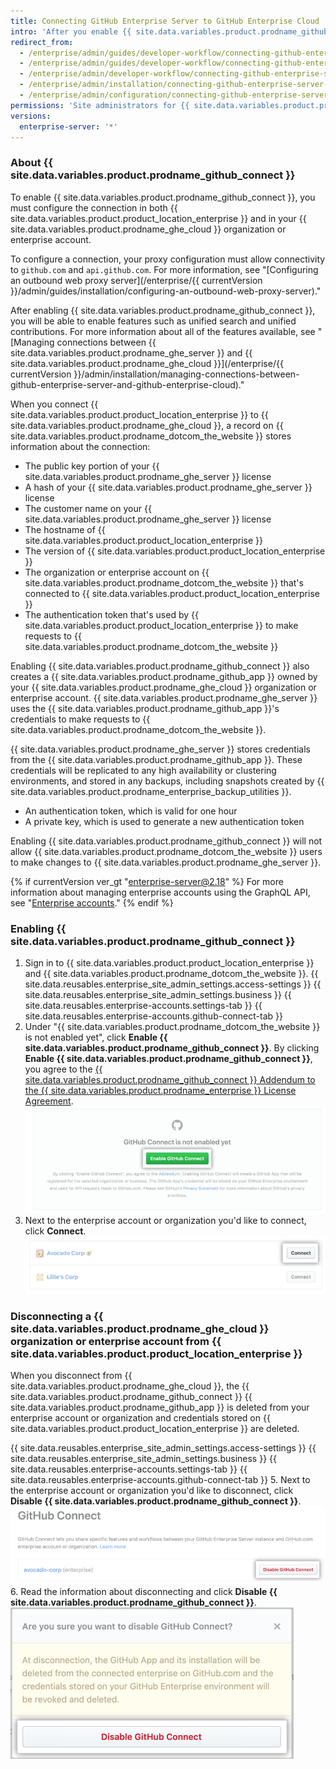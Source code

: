 ```yaml
---
title: Connecting GitHub Enterprise Server to GitHub Enterprise Cloud
intro: 'After you enable {{ site.data.variables.product.prodname_github_connect }}, you can share specific features and workflows between {{ site.data.variables.product.product_location_enterprise }} and {{ site.data.variables.product.prodname_ghe_cloud }}.'
redirect_from:
  - /enterprise/admin/guides/developer-workflow/connecting-github-enterprise-to-github-com/
  - /enterprise/admin/guides/developer-workflow/connecting-github-enterprise-server-to-github-com
  - /enterprise/admin/developer-workflow/connecting-github-enterprise-server-to-githubcom/
  - /enterprise/admin/installation/connecting-github-enterprise-server-to-github-enterprise-cloud
  - /enterprise/admin/configuration/connecting-github-enterprise-server-to-github-enterprise-cloud
permissions: 'Site administrators for {{ site.data.variables.product.prodname_ghe_server }} who are also owners of a {{ site.data.variables.product.prodname_ghe_cloud }} organization or enterprise account can enable {{ site.data.variables.product.prodname_github_connect }}.'
versions:
  enterprise-server: '*'
---
```


### About {{ site.data.variables.product.prodname_github_connect }}

To enable {{ site.data.variables.product.prodname_github_connect }}, you must configure the connection in both {{ site.data.variables.product.product_location_enterprise }} and in your {{ site.data.variables.product.prodname_ghe_cloud }} organization or enterprise account.

To configure a connection, your proxy configuration must allow connectivity to `github.com` and `api.github.com`. For more information, see "[Configuring an outbound web proxy server](/enterprise/{{ currentVersion }}/admin/guides/installation/configuring-an-outbound-web-proxy-server)."

After enabling {{ site.data.variables.product.prodname_github_connect }}, you will be able to enable features such as unified search and unified contributions. For more information about all of the features available, see "[Managing connections between {{ site.data.variables.product.prodname_ghe_server }} and {{ site.data.variables.product.prodname_ghe_cloud }}](/enterprise/{{ currentVersion }}/admin/installation/managing-connections-between-github-enterprise-server-and-github-enterprise-cloud)."

When you connect {{ site.data.variables.product.product_location_enterprise }} to {{ site.data.variables.product.prodname_ghe_cloud }}, a record on {{ site.data.variables.product.prodname_dotcom_the_website }} stores information about the connection:
- The public key portion of your {{ site.data.variables.product.prodname_ghe_server }} license
- A hash of your {{ site.data.variables.product.prodname_ghe_server }} license
- The customer name on your {{ site.data.variables.product.prodname_ghe_server }} license
- The hostname of {{ site.data.variables.product.product_location_enterprise }}
- The version of {{ site.data.variables.product.product_location_enterprise }}
- The organization or enterprise account on {{ site.data.variables.product.prodname_dotcom_the_website }} that's connected to {{ site.data.variables.product.product_location_enterprise }}
- The authentication token that's used by {{ site.data.variables.product.product_location_enterprise }} to make requests to {{ site.data.variables.product.prodname_dotcom_the_website }}

Enabling {{ site.data.variables.product.prodname_github_connect }} also creates a {{ site.data.variables.product.prodname_github_app }} owned by your {{ site.data.variables.product.prodname_ghe_cloud }} organization or enterprise account. {{ site.data.variables.product.prodname_ghe_server }} uses the {{ site.data.variables.product.prodname_github_app }}'s credentials to make requests to {{ site.data.variables.product.prodname_dotcom_the_website }}.

{{ site.data.variables.product.prodname_ghe_server }} stores credentials from the {{ site.data.variables.product.prodname_github_app }}. These credentials will be replicated to any high availability or clustering environments, and stored in any backups, including snapshots created by {{ site.data.variables.product.prodname_enterprise_backup_utilities }}.
- An authentication token, which is valid for one hour
- A private key, which is used to generate a new authentication token

Enabling {{ site.data.variables.product.prodname_github_connect }} will not allow {{ site.data.variables.product.prodname_dotcom_the_website }} users to make changes to {{ site.data.variables.product.prodname_ghe_server }}.

{% if currentVersion ver_gt "enterprise-server@2.18" %}
For more information about managing enterprise accounts using the GraphQL API, see "[Enterprise accounts](/v4/guides/managing-enterprise-accounts)."
{% endif %}
### Enabling {{ site.data.variables.product.prodname_github_connect }}

1. Sign in to {{ site.data.variables.product.product_location_enterprise }} and {{ site.data.variables.product.prodname_dotcom_the_website }}.
{{ site.data.reusables.enterprise_site_admin_settings.access-settings }}
{{ site.data.reusables.enterprise_site_admin_settings.business }}
{{ site.data.reusables.enterprise-accounts.settings-tab }}
{{ site.data.reusables.enterprise-accounts.github-connect-tab }}
5. Under "{{ site.data.variables.product.prodname_dotcom_the_website }} is not enabled yet", click **Enable {{ site.data.variables.product.prodname_github_connect }}**. By clicking **Enable {{ site.data.variables.product.prodname_github_connect }}**, you agree to the  <a href="/articles/github-connect-addendum-to-the-github-enterprise-license-agreement/" class="dotcom-only">{{ site.data.variables.product.prodname_github_connect }} Addendum to the {{ site.data.variables.product.prodname_enterprise }} License Agreement</a>.
  ![Enable GitHub Connect button](/assets/images/enterprise/business-accounts/enable-github-connect-button.png)
6. Next to the enterprise account or organization you'd like to connect, click **Connect**.
  ![Connect button next to an enterprise account or business](/assets/images/enterprise/business-accounts/choose-enterprise-or-org-connect.png)

### Disconnecting a {{ site.data.variables.product.prodname_ghe_cloud }} organization or enterprise account from {{ site.data.variables.product.product_location_enterprise }}

When you disconnect from {{ site.data.variables.product.prodname_ghe_cloud }}, the {{ site.data.variables.product.prodname_github_connect }} {{ site.data.variables.product.prodname_github_app }} is deleted from your enterprise account or organization and credentials stored on {{ site.data.variables.product.product_location_enterprise }} are deleted.

{{ site.data.reusables.enterprise_site_admin_settings.access-settings }}
{{ site.data.reusables.enterprise_site_admin_settings.business }}
{{ site.data.reusables.enterprise-accounts.settings-tab }}
{{ site.data.reusables.enterprise-accounts.github-connect-tab }}
5. Next to the enterprise account or organization you'd like to disconnect, click **Disable {{ site.data.variables.product.prodname_github_connect }}**.
  ![Disable GitHub Connect button next to an enterprise account or organization name](/assets/images/enterprise/business-accounts/disable-github-connect-button.png)
6. Read the information about disconnecting and click **Disable {{ site.data.variables.product.prodname_github_connect }}**.
  ![Modal with warning information about disconnecting and confirmation button](/assets/images/enterprise/business-accounts/confirm-disable-github-connect.png)

